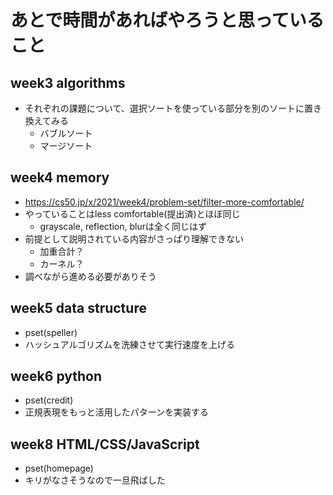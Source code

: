 # あとで時間があればやろうと思っていること

## week3 algorithms
- それぞれの課題について、選択ソートを使っている部分を別のソートに置き換えてみる
  - バブルソート
  - マージソート

## week4 memory
- https://cs50.jp/x/2021/week4/problem-set/filter-more-comfortable/
- やっていることはless comfortable(提出済)とほぼ同じ
  - grayscale, reflection, blurは全く同じはず
- 前提として説明されている内容がさっぱり理解できない
  - 加重合計？
  - カーネル？
- 調べながら進める必要がありそう

## week5 data structure
- pset(speller)
- ハッシュアルゴリズムを洗練させて実行速度を上げる

## week6 python
- pset(credit)
- 正規表現をもっと活用したパターンを実装する

## week8 HTML/CSS/JavaScript
- pset(homepage)
- キリがなさそうなので一旦飛ばした